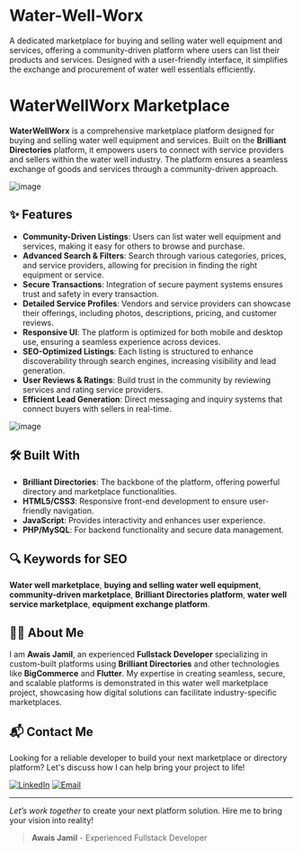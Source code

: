 # Water-Well-Worx
A dedicated marketplace for buying and selling water well equipment and services, offering a community-driven platform where users can list their products and services. Designed with a user-friendly interface, it simplifies the exchange and procurement of water well essentials efficiently.
# WaterWellWorx Marketplace

**WaterWellWorx** is a comprehensive marketplace platform designed for buying and selling water well equipment and services. Built on the **Brilliant Directories** platform, it empowers users to connect with service providers and sellers within the water well industry. The platform ensures a seamless exchange of goods and services through a community-driven approach.


![image](https://github.com/user-attachments/assets/7b12f7b5-c987-479a-a203-f84b5f4360a3)


## ✨ Features

- **Community-Driven Listings**: Users can list water well equipment and services, making it easy for others to browse and purchase.
- **Advanced Search & Filters**: Search through various categories, prices, and service providers, allowing for precision in finding the right equipment or service.
- **Secure Transactions**: Integration of secure payment systems ensures trust and safety in every transaction.
- **Detailed Service Profiles**: Vendors and service providers can showcase their offerings, including photos, descriptions, pricing, and customer reviews.
- **Responsive UI**: The platform is optimized for both mobile and desktop use, ensuring a seamless experience across devices.
- **SEO-Optimized Listings**: Each listing is structured to enhance discoverability through search engines, increasing visibility and lead generation.
- **User Reviews & Ratings**: Build trust in the community by reviewing services and rating service providers.
- **Efficient Lead Generation**: Direct messaging and inquiry systems that connect buyers with sellers in real-time.

![image](https://github.com/user-attachments/assets/c785ae89-de19-4c9d-bd09-bd238e884a2e)


## 🛠️ Built With

- **Brilliant Directories**: The backbone of the platform, offering powerful directory and marketplace functionalities.
- **HTML5/CSS3**: Responsive front-end development to ensure user-friendly navigation.
- **JavaScript**: Provides interactivity and enhances user experience.
- **PHP/MySQL**: For backend functionality and secure data management.

## 🔍 Keywords for SEO

**Water well marketplace**, **buying and selling water well equipment**, **community-driven marketplace**, **Brilliant Directories platform**, **water well service marketplace**, **equipment exchange platform**.

## 👨‍💻 About Me

I am **Awais Jamil**, an experienced **Fullstack Developer** specializing in custom-built platforms using **Brilliant Directories** and other technologies like **BigCommerce** and **Flutter**. My expertise in creating seamless, secure, and scalable platforms is demonstrated in this water well marketplace project, showcasing how digital solutions can facilitate industry-specific marketplaces.

## 📬 Contact Me

Looking for a reliable developer to build your next marketplace or directory platform? Let's discuss how I can help bring your project to life!

[![LinkedIn](https://img.shields.io/badge/LinkedIn-Connect-blue?style=for-the-badge&logo=linkedin)](https://www.linkedin.com/in/muhammad-awais-a29b28146/)
[![Email](https://img.shields.io/badge/Email-Contact%20Me-orange?style=for-the-badge&logo=gmail)](mailto:sajidjamil.met@gmail.com)

---

*Let’s work together* to create your next platform solution. Hire me to bring your vision into reality!
> **Awais Jamil** - Experienced Fullstack Developer
